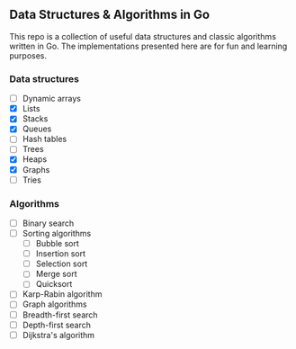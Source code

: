 ## Data Structures & Algorithms in Go

This repo is a collection of useful data structures and classic algorithms written in Go.
The implementations presented here are for fun and learning purposes.


### Data structures
- [ ] Dynamic arrays
- [x] Lists
- [x] Stacks
- [x] Queues
- [ ] Hash tables
- [ ] Trees
- [x] Heaps
- [x] Graphs
- [ ] Tries

### Algorithms
- [ ] Binary search
- [ ] Sorting algorithms 
  - [ ] Bubble sort
  - [ ] Insertion sort
  - [ ] Selection sort
  - [ ] Merge sort
  - [ ] Quicksort
- [ ] Karp-Rabin algorithm
- [ ] Graph algorithms
 - [ ] Breadth-first search
 - [ ] Depth-first search
 - [ ] Dijkstra's algorithm
